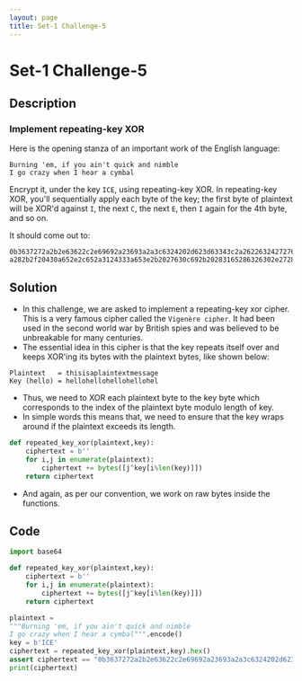 ```yaml
---
layout: page
title: Set-1 Challenge-5
---
```

# Set-1 Challenge-5
## Description
### Implement repeating-key XOR
Here is the opening stanza of an important work of the English language:
```
Burning 'em, if you ain't quick and nimble
I go crazy when I hear a cymbal
```
Encrypt it, under the key `ICE`, using repeating-key XOR.
In repeating-key XOR, you'll sequentially apply each byte of the key; the first byte of plaintext will be XOR'd against `I`, the next `C`, the next `E`, then `I` again for the 4th byte, and so on.

It should come out to:
```
0b3637272a2b2e63622c2e69692a23693a2a3c6324202d623d63343c2a26226324272765272
a282b2f20430a652e2c652a3124333a653e2b2027630c692b20283165286326302e27282f
```
## Solution
- In this challenge, we are asked to implement a repeating-key xor cipher. This is a very famous cipher called the `Vigenère cipher`. It had been used in the second world war by British spies and was believed to be unbreakable for many centuries.
- The essential idea in this cipher is that the key repeats itself over and keeps XOR'ing its bytes with the plaintext bytes, like shown below:
```
Plaintext   = thisisaplaintextmessage
Key (hello) = hellohellohellohellohel
```
- Thus, we need to XOR each plaintext byte to the key byte which corresponds to the index of the plaintext byte modulo length of key.
- In simple words this means that, we need to ensure that the key wraps around if the plaintext exceeds its length.
```python
def repeated_key_xor(plaintext,key):
    ciphertext = b''
    for i,j in enumerate(plaintext):
        ciphertext += bytes([j^key[i%len(key)]])
    return ciphertext
```
- And again, as per our convention, we work on raw bytes inside the functions.
## Code  

```python
import base64

def repeated_key_xor(plaintext,key):
    ciphertext = b''
    for i,j in enumerate(plaintext):
        ciphertext += bytes([j^key[i%len(key)]])
    return ciphertext

plaintext =
"""Burning 'em, if you ain't quick and nimble
I go crazy when I hear a cymbal""".encode()
key = b'ICE'
ciphertext = repeated_key_xor(plaintext,key).hex()
assert ciphertext == "0b3637272a2b2e63622c2e69692a23693a2a3c6324202d623d63343c2a26226324272765272a282b2f20430a652e2c652a3124333a653e2b2027630c692b20283165286326302e27282f"
print(ciphertext)

```
